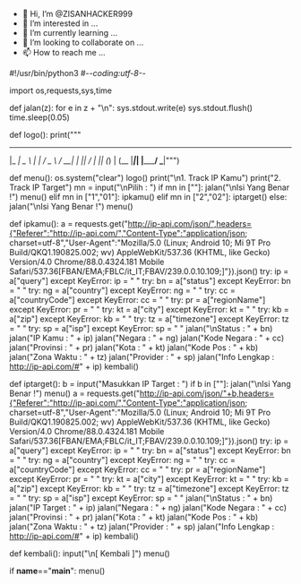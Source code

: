 - 👋 Hi, I’m @ZISANHACKER999
- 👀 I’m interested in ...
- 🌱 I’m currently learning ...
- 💞️ I’m looking to collaborate on ...
- 📫 How to reach me ...

<!---
ZISANHACKER999/ZISANHACKER999 is a ✨ special ✨ repository because its `README.md` (this file) appears on your GitHub profile.
You can click the Preview link to take a look at your changes.
--->
#!/usr/bin/python3
#-*-coding:utf-8-*-

import os,requests,sys,time

def jalan(z):
	for e in z + "\n":
		sys.stdout.write(e)
		sys.stdout.flush()
		time.sleep(0.05)

def logo():
    print("""
  ___ ___   _    ___   ___ 
 |_ _| _ \ | |  / _ \ / __|
  | ||  _/ | |_| (_) | (__ 
 |___|_|   |____\___/ \___|""")

def menu():
    os.system("clear")
    logo()
    print("\n1. Track IP Kamu")
    print("2. Track IP Target")
    mn = input("\nPilih : ")
    if mn in [""]:
        jalan("\nIsi Yang Benar !")
        menu()
    elif mn in ["1","01"]:
        ipkamu()
    elif mn in ["2","02"]:
        iptarget()
    else:
        jalan("\nIsi Yang Benar !")
        menu()
    
def ipkamu():
    a = requests.get("http://ip-api.com/json/",headers={"Referer":"http://ip-api.com/","Content-Type":"application/json; charset=utf-8","User-Agent":"Mozilla/5.0 (Linux; Android 10; Mi 9T Pro Build/QKQ1.190825.002; wv) AppleWebKit/537.36 (KHTML, like Gecko) Version/4.0 Chrome/88.0.4324.181 Mobile Safari/537.36[FBAN/EMA;FBLC/it_IT;FBAV/239.0.0.10.109;]"}).json()
    try:
        ip = a["query"]
    except KeyError:
        ip = " "
    try:
        bn = a["status"]
    except KeyError:
        bn = " "
    try:
        ng = a["country"]
    except KeyError:
        ng = " "
    try:
        cc = a["countryCode"]
    except KeyError:
        cc = " "
    try:
        pr = a["regionName"]
    except KeyError:
        pr = " "
    try:
        kt = a["city"]
    except KeyError:
        kt = " "
    try:
        kb = a["zip"]
    except KeyError:
        kb = " "
    try:
        tz = a["timezone"]
    except KeyError:
        tz = " "
    try:
        sp = a["isp"]
    except KeyError:
        sp = " "
    jalan("\nStatus : " + bn)
    jalan("IP Kamu : " + ip)
    jalan("Negara : " + ng)
    jalan("Kode Negara : " + cc)
    jalan("Provinsi : " + pr)
    jalan("Kota : " + kt)
    jalan("Kode Pos : " + kb)
    jalan("Zona Waktu : " + tz)
    jalan("Provider : " + sp)
    jalan("Info Lengkap : http://ip-api.com/#" + ip)
    kembali()

def iptarget():
    b = input("Masukkan IP Target : ")
    if b in [""]:
        jalan("\nIsi Yang Benar !")
        menu()
    a = requests.get("http://ip-api.com/json/"+b,headers={"Referer":"http://ip-api.com/","Content-Type":"application/json; charset=utf-8","User-Agent":"Mozilla/5.0 (Linux; Android 10; Mi 9T Pro Build/QKQ1.190825.002; wv) AppleWebKit/537.36 (KHTML, like Gecko) Version/4.0 Chrome/88.0.4324.181 Mobile Safari/537.36[FBAN/EMA;FBLC/it_IT;FBAV/239.0.0.10.109;]"}).json()
    try:
        ip = a["query"]
    except KeyError:
        ip = " "
    try:
        bn = a["status"]
    except KeyError:
        bn = " "
    try:
        ng = a["country"]
    except KeyError:
        ng = " "
    try:
        cc = a["countryCode"]
    except KeyError:
        cc = " "
    try:
        pr = a["regionName"]
    except KeyError:
        pr = " "
    try:
        kt = a["city"]
    except KeyError:
        kt = " "
    try:
        kb = a["zip"]
    except KeyError:
        kb = " "
    try:
        tz = a["timezone"]
    except KeyError:
        tz = " "
    try:
        sp = a["isp"]
    except KeyError:
        sp = " "
    jalan("\nStatus : " + bn)
    jalan("IP Target : " + ip)
    jalan("Negara : " + ng)
    jalan("Kode Negara : " + cc)
    jalan("Provinsi : " + pr)
    jalan("Kota : " + kt)
    jalan("Kode Pos : " + kb)
    jalan("Zona Waktu : " + tz)
    jalan("Provider : " + sp)
    jalan("Info Lengkap : http://ip-api.com/#" + ip)
    kembali()

def kembali():
    input("\n[ Kembali ]")
    menu()

if __name__=="__main__":
	menu()
